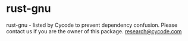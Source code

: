 # rust-gnu
rust-gnu - listed by Cycode to prevent dependency confusion.
Please contact us if you are the owner of this package.
research@cycode.com
